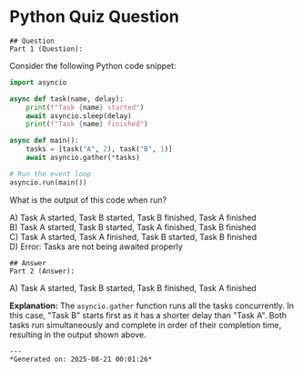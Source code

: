 # Python Quiz Question
    
    ## Question
    Part 1 (Question):  
Consider the following Python code snippet:

```python
import asyncio

async def task(name, delay):
    print(f"Task {name} started")
    await asyncio.sleep(delay)
    print(f"Task {name} finished")

async def main():
    tasks = [task("A", 2), task("B", 1)]
    await asyncio.gather(*tasks)

# Run the event loop
asyncio.run(main())
```

What is the output of this code when run?

A) Task A started, Task B started, Task B finished, Task A finished  
B) Task A started, Task B started, Task A finished, Task B finished  
C) Task A started, Task A finished, Task B started, Task B finished  
D) Error: Tasks are not being awaited properly
    
    ## Answer
    Part 2 (Answer):  
A) Task A started, Task B started, Task B finished, Task A finished

**Explanation:** The `asyncio.gather` function runs all the tasks concurrently. In this case, "Task B" starts first as it has a shorter delay than "Task A". Both tasks run simultaneously and complete in order of their completion time, resulting in the output shown above.
    
    ---
    *Generated on: 2025-08-21 00:01:26*
    